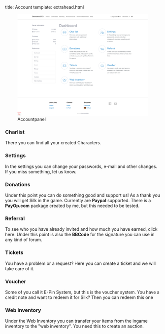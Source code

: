 title: Account
template: extrahead.html


<figure>
  <img src="/images/project/frontend/account.png" width="800" />
  <figcaption>Accountpanel</figcaption>
</figure>



### Charlist

There you can find all your created Characters.

### Settings

In the settings you can change your passwords, e-mail and other changes. If you miss something, let us know.

### Donations

Under this point you can do something good and support us! As a thank you you will get Silk in the game.
Currently are **Paypal** supported. There is a **PayOp.com** package created by me, but this needed to be tested.

### Referral

To see who you have already invited and how much you have earned, click here.
Under this point is also the **BBCode** for the signature you can use in any kind of forum.

### Tickets

You have a problem or a request? Here you can create a ticket and we will take care of it.

### Voucher

Some of you call it E-Pin System, but this is the voucher system.
You have a credit note and want to redeem it for Silk? Then you can redeem this one

### Web Inventory

Under the Web Inventory you can transfer your items from the ingame inventory to the "web inventory".
You need this to create an auction.
